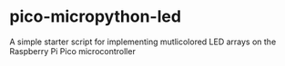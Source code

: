 # pico-micropython-led
A simple starter script for implementing mutlicolored LED arrays on the Raspberry Pi Pico microcontroller